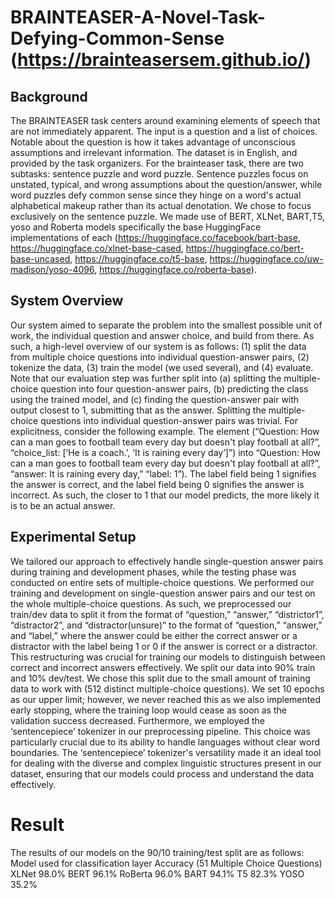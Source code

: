 # BRAINTEASER-A-Novel-Task-Defying-Common-Sense (https://brainteasersem.github.io/)

## Background

The BRAINTEASER task centers around examining elements of speech that are not immediately apparent. The input is a question and a list of choices. Notable about the question is how it takes advantage of unconscious assumptions and irrelevant information. The dataset is in English, and provided by the task organizers. 
For the brainteaser task, there are two subtasks: sentence puzzle and word puzzle. Sentence puzzles focus on unstated, typical, and wrong assumptions about the question/answer, while word puzzles defy common sense since they hinge on a word's actual alphabetical makeup rather than its actual denotation. We chose to focus exclusively on the sentence puzzle. 
We made use of BERT, XLNet, BART,T5, yoso and Roberta models specifically the base HuggingFace implementations of each (https://huggingface.co/facebook/bart-base, https://huggingface.co/xlnet-base-cased, https://huggingface.co/bert-base-uncased, https://huggingface.co/t5-base, https://huggingface.co/uw-madison/yoso-4096, https://huggingface.co/roberta-base).

## System Overview

Our system aimed to separate the problem into the smallest possible unit of work, the individual question and answer choice, and build from there. As such, a high-level overview of our system is as follows: (1) split the data from multiple choice questions into individual question-answer pairs, (2) tokenize the data, (3) train the model (we used several), and (4) evaluate. Note that our evaluation step was further split into (a) splitting the multiple-choice question into four question-answer pairs, (b) predicting the class using the trained model, and (c) finding the question-answer pair with output closest to 1, submitting that as the answer. 
Splitting the multiple-choice questions into individual question-answer pairs was trivial. For explicitness, consider the following example. The element (“Question: How can a man goes to football team every day but doesn't play football at all?”, “choice_list: [‘He is a coach.’, ‘It is raining every day’]”) into “Question: How can a man goes to football team every day but doesn't play football at all?”, “answer: It is raining every day,” “label: 1”). The label field being 1 signifies the answer is correct, and the label field being 0 signifies the answer is incorrect.  As such, the closer to 1 that our model predicts, the more likely it is to be an actual answer.

## Experimental Setup
We tailored our approach to effectively handle single-question answer pairs during training and development phases, while the testing phase was conducted on entire sets of multiple-choice questions. We performed our training and development on single-question answer pairs and our test on the whole multiple-choice questions. As such, we preprocessed our train/dev data to split it from the format of “question,” “answer,” “districtor1”, “distractor2”, and “distractor(unsure)” to the format of “question,” “answer,” and “label,” where the answer could be either the correct answer or a distractor with the label being 1 or 0 if the answer is correct or a distractor. This restructuring was crucial for training our models to distinguish between correct and incorrect answers effectively.
We split our data into 90% train and 10% dev/test. We chose this split due to the small amount of training data to work with (512 distinct multiple-choice questions). We set 10 epochs as our upper limit; however, we never reached this as we also implemented early stopping, where the training loop would cease as soon as the validation success decreased. Furthermore, we employed the ‘sentencepiece’ tokenizer in our preprocessing pipeline. This choice was particularly crucial due to its ability to handle languages without clear word boundaries. The ‘sentencepiece’ tokenizer's versatility made it an ideal tool for dealing with the diverse and complex linguistic structures present in our dataset, ensuring that our models could process and understand the data effectively.

# Result
The results of our models on the 90/10 training/test split are as follows:
Model used for classification layer
Accuracy (51 Multiple Choice Questions)
XLNet
98.0%
BERT
96.1%
RoBerta
96.0%
BART
94.1%
T5
82.3%
YOSO
35.2%


